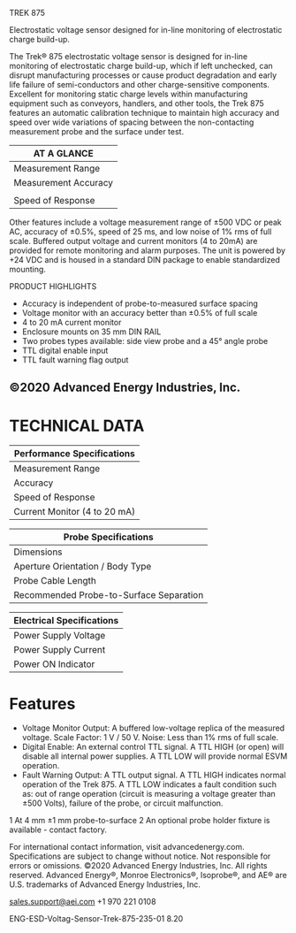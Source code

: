 TREK 875

Electrostatic voltage sensor designed for in-line monitoring of electrostatic charge build-up.

The Trek® 875 electrostatic voltage sensor is designed for in-line monitoring of electrostatic charge build-up, which if left unchecked, can disrupt manufacturing processes or cause product degradation and early life failure of semi-conductors and other charge-sensitive components. Excellent for monitoring static charge levels within manufacturing equipment such as conveyors, handlers, and other tools, the Trek 875 features an automatic calibration technique to maintain high accuracy and speed over wide variations of spacing between the non-contacting measurement probe and the surface under test.

|AT A GLANCE|
|---|
|Measurement Range|0 to ±500 V DC or peak AC|
|Measurement Accuracy|At the Voltage Monitor Output Better than ±0.5% of full scale|
| |At the Current Monitor Output Better than ±3% of full scale|
|Speed of Response|Less than 25 ms for a 0 to ±500 V step change|

Other features include a voltage measurement range of ±500 VDC or peak AC, accuracy of ±0.5%, speed of 25 ms, and low noise of 1% rms of full scale. Buffered output voltage and current monitors (4 to 20mA) are provided for remote monitoring and alarm purposes. The unit is powered by +24 VDC and is housed in a standard DIN package to enable standardized mounting.

PRODUCT HIGHLIGHTS

- Accuracy is independent of probe-to-measured surface spacing
- Voltage monitor with an accuracy better than ±0.5% of full scale
- 4 to 20 mA current monitor
- Enclosure mounts on 35 mm DIN RAIL
- Two probes types available: side view probe and a 45° angle probe
- TTL digital enable input
- TTL fault warning flag output

©2020 Advanced Energy Industries, Inc.
---
# TECHNICAL DATA

|Performance Specifications|
|---|
|Measurement Range|0 to ±500 VDC or peak AC|
|Accuracy|At the Voltage Monitor Output: Better than ±0.5% of full scale At the Current Monitor Output: Better than ±3% of full scale|
|Speed of Response|Less than 25 ms for a 0 to ±500 V step change (10 to 90%)|
|Current Monitor (4 to 20 mA)|Linearly related to the measured input voltage. Scale Factor (+4 mA to +20 mA representing a -500 V to +500 V): -500 V = 4 mA 0 V = 12 mA +500 V = 20 mA|

|Probe Specifications|
|---|
|Dimensions|5.6 mm square x 50 mm L|
|Aperture Orientation / Body Type|Side / Square.|
|Probe Cable Length|3.0 ±0.1 meters|
|Recommended Probe-to-Surface Separation|4 mm ±1 mm.|

|Electrical Specifications|
|---|
|Power Supply Voltage|+24 VDC ±10%|
|Power Supply Current|150 mA, maximum|
|Power ON Indicator|A LED indicator illuminates when power is applied to the unit|

# Features

- Voltage Monitor Output: A buffered low-voltage replica of the measured voltage.
Scale Factor: 1 V / 50 V.
Noise: Less than 1% rms of full scale.
- Digital Enable: An external control TTL signal. A TTL HIGH (or open) will disable all internal power supplies. A TTL LOW will provide normal ESVM operation.
- Fault Warning Output: A TTL output signal. A TTL HIGH indicates normal operation of the Trek 875. A TTL LOW indicates a fault condition such as: out of range operation (circuit is measuring a voltage greater than ±500 Volts), failure of the probe, or circuit malfunction.

1 At 4 mm ±1 mm probe-to-surface
2 An optional probe holder fixture is available - contact factory.

For international contact information, visit advancedenergy.com. Specifications are subject to change without notice. Not responsible for errors or omissions. ©2020 Advanced Energy Industries, Inc. All rights reserved. Advanced Energy®, Monroe Electronics®, Isoprobe®, and AE® are U.S. trademarks of Advanced Energy Industries, Inc.

sales.support@aei.com
+1 970 221 0108

ENG-ESD-Voltag-Sensor-Trek-875-235-01 8.20